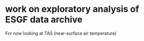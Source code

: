 # work on exploratory analysis of ESGF data archive

For now looking at TAS (near-surface air temperature)
